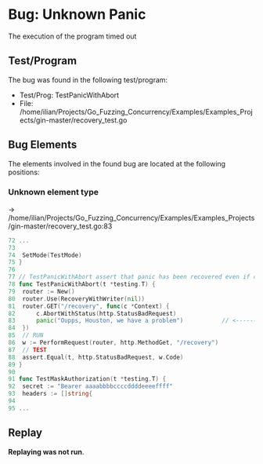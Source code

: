 # Bug: Unknown Panic

The execution of the program timed out

## Test/Program
The bug was found in the following test/program:

- Test/Prog: TestPanicWithAbort
- File: /home/ilian/Projects/Go_Fuzzing_Concurrency/Examples/Examples_Projects/gin-master/recovery_test.go

## Bug Elements
The elements involved in the found bug are located at the following positions:

###  Unknown element type
-> /home/ilian/Projects/Go_Fuzzing_Concurrency/Examples/Examples_Projects/gin-master/recovery_test.go:83
```go
72 ...
73 
74 	SetMode(TestMode)
75 }
76 
77 // TestPanicWithAbort assert that panic has been recovered even if context.Abort was used.
78 func TestPanicWithAbort(t *testing.T) {
79 	router := New()
80 	router.Use(RecoveryWithWriter(nil))
81 	router.GET("/recovery", func(c *Context) {
82 		c.AbortWithStatus(http.StatusBadRequest)
83 		panic("Oupps, Houston, we have a problem")           // <-------
84 	})
85 	// RUN
86 	w := PerformRequest(router, http.MethodGet, "/recovery")
87 	// TEST
88 	assert.Equal(t, http.StatusBadRequest, w.Code)
89 }
90 
91 func TestMaskAuthorization(t *testing.T) {
92 	secret := "Bearer aaaabbbbccccddddeeeeffff"
93 	headers := []string{
94 
95 ...
```


## Replay
**Replaying was not run**.


